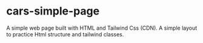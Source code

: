 # cars-simple-page

A simple web page built with HTML and Tailwind Css (CDN).
A simple layout to practice Html structure and tailwind classes.
